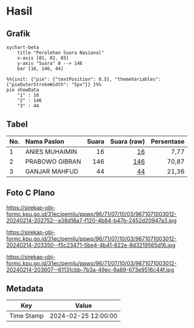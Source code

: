 # Hasil

## Grafik

```mermaid
xychart-beta
    title "Perolehan Suara Nasional"
    x-axis [01, 02, 03]
    y-axis "Suara" 0 --> 146
    bar [16, 146, 44]
```

```mermaid
%%{init: {"pie": {"textPosition": 0.5}, "themeVariables": {"pieOuterStrokeWidth": "5px"}} }%%
pie showData
    "1" : 16
    "2" : 146
    "3" : 44
```

## Tabel

| No. | Nama Paslon    | Suara | Suara (raw) | Persentase |
|:--- |:-------------- | -----:| -----------:| ----------:|
| 1   | ANIES MUHAIMIN | 16    | [16][p-1]   | 7,77       |
| 2   | PRABOWO GIBRAN | 146   | [146][p-2]  | 70,87      |
| 3   | GANJAR MAHFUD  | 44    | [44][p-3]   | 21,36      |


[p-1]: https://github.com/gigit-pemilu/pemilu-2024/blob/main/pilpres/hitung-suara/sub/96-papua-barat-daya/sub/71-kota-sorong/sub/07-sorong-kota/sub/1003-klasuur/sub/012-tps/sub/paslon-1.txt
[p-2]: https://github.com/gigit-pemilu/pemilu-2024/blob/main/pilpres/hitung-suara/sub/96-papua-barat-daya/sub/71-kota-sorong/sub/07-sorong-kota/sub/1003-klasuur/sub/012-tps/sub/paslon-2.txt
[p-3]: https://github.com/gigit-pemilu/pemilu-2024/blob/main/pilpres/hitung-suara/sub/96-papua-barat-daya/sub/71-kota-sorong/sub/07-sorong-kota/sub/1003-klasuur/sub/012-tps/sub/paslon-3.txt

## Foto C Plano

https://sirekap-obj-formc.kpu.go.id/31ec/pemilu/ppwp/96/71/07/10/03/9671071003012-20240214-202752--a38d18a7-f120-4b84-b47b-2452d20947a3.jpg

https://sirekap-obj-formc.kpu.go.id/31ec/pemilu/ppwp/96/71/07/10/03/9671071003012-20240214-203350--f5c23471-5be4-4b41-822e-8d3219565d16.jpg

https://sirekap-obj-formc.kpu.go.id/31ec/pemilu/ppwp/96/71/07/10/03/9671071003012-20240214-203607--61131cbb-7b3a-49ec-9a89-673e9516c44f.jpg


## Metadata

| Key        | Value               |
| ---------- | ------------------- |
| Time Stamp | 2024-02-25 12:00:00 |



